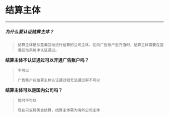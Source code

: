 # 结算主体

---

##### **为什么要认证结算主体？**

> ```
> 结算主体是与蓝瀚互动进行结算的公司主体，在向广告账户里充值时，结算主体需要在蓝瀚互动系统中认证通过。
> ```

**结算主体不认证通过可以开通广告账户吗？**

> ```
> 不可以
>
> 广告账户在结算主体认证通过钱无法通过审不可以
> ```

**结算主体可以是国内公司吗？**

> ```
> 暂时不可以
>
> 现在只支持美金结算，结算主体需为海外公司主体
> ```



